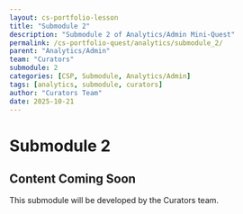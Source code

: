 ```yaml
---
layout: cs-portfolio-lesson
title: "Submodule 2"
description: "Submodule 2 of Analytics/Admin Mini-Quest"
permalink: /cs-portfolio-quest/analytics/submodule_2/
parent: "Analytics/Admin"
team: "Curators"
submodule: 2
categories: [CSP, Submodule, Analytics/Admin]
tags: [analytics, submodule, curators]
author: "Curators Team"
date: 2025-10-21
---
```


# Submodule 2

## Content Coming Soon
This submodule will be developed by the Curators team.

